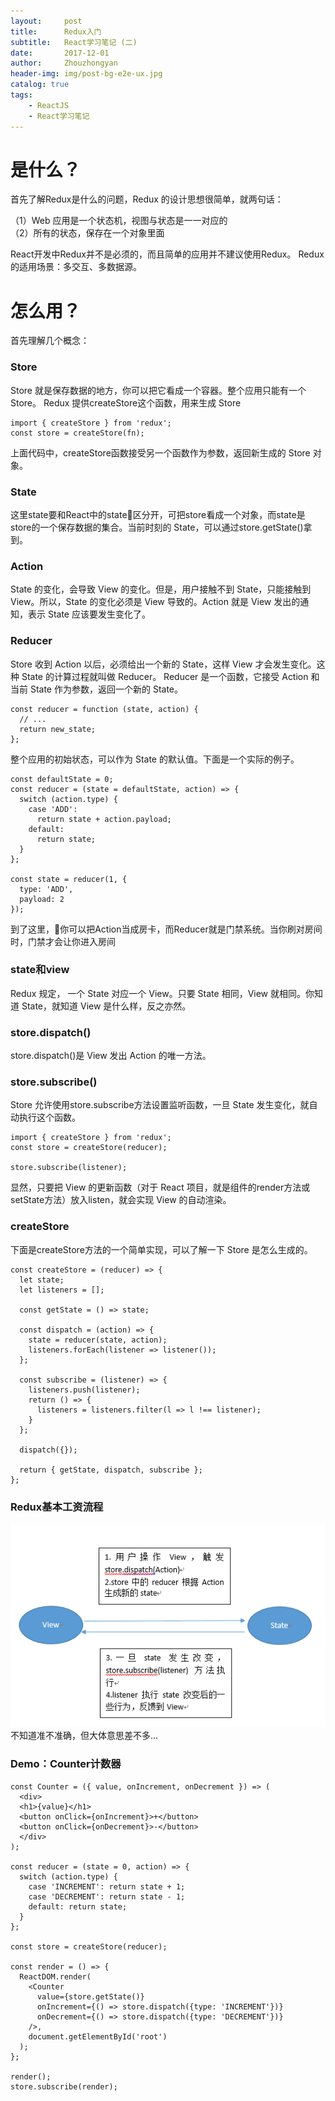 ```yaml
---
layout:     post
title:      Redux入门
subtitle:   React学习笔记 (二)
date:       2017-12-01
author:     Zhouzhongyan
header-img: img/post-bg-e2e-ux.jpg
catalog: true
tags:
    - ReactJS
    - React学习笔记
---
```

# 是什么？
首先了解Redux是什么的问题，Redux 的设计思想很简单，就两句话：

（1）Web 应用是一个状态机，视图与状态是一一对应的\
（2）所有的状态，保存在一个对象里面

React开发中Redux并不是必须的，而且简单的应用并不建议使用Redux。
Redux 的适用场景：多交互、多数据源。

# 怎么用？
首先理解几个概念：
### Store
Store 就是保存数据的地方，你可以把它看成一个容器。整个应用只能有一个 Store。
Redux 提供createStore这个函数，用来生成 Store
```
import { createStore } from 'redux';
const store = createStore(fn);
```
上面代码中，createStore函数接受另一个函数作为参数，返回新生成的 Store 对象。
### State
这里state要和React中的state区分开，可把store看成一个对象，而state是store的一个保存数据的集合。当前时刻的 State，可以通过store.getState()拿到。
### Action
State 的变化，会导致 View 的变化。但是，用户接触不到 State，只能接触到 View。所以，State 的变化必须是 View 导致的。Action 就是 View 发出的通知，表示 State 应该要发生变化了。
### Reducer
Store 收到 Action 以后，必须给出一个新的 State，这样 View 才会发生变化。这种 State 的计算过程就叫做 Reducer。
Reducer 是一个函数，它接受 Action 和当前 State 作为参数，返回一个新的 State。
```
const reducer = function (state, action) {
  // ...
  return new_state;
};
```
整个应用的初始状态，可以作为 State 的默认值。下面是一个实际的例子。
```
const defaultState = 0;
const reducer = (state = defaultState, action) => {
  switch (action.type) {
    case 'ADD':
      return state + action.payload;
    default: 
      return state;
  }
};

const state = reducer(1, {
  type: 'ADD',
  payload: 2
});
```
到了这里，你可以把Action当成房卡，而Reducer就是门禁系统。当你刷对房间时，门禁才会让你进入房间
### state和view
Redux 规定， 一个 State 对应一个 View。只要 State 相同，View 就相同。你知道 State，就知道 View 是什么样，反之亦然。
### store.dispatch()
store.dispatch()是 View 发出 Action 的唯一方法。
### store.subscribe()
Store 允许使用store.subscribe方法设置监听函数，一旦 State 发生变化，就自动执行这个函数。
```
import { createStore } from 'redux';
const store = createStore(reducer);

store.subscribe(listener);
```
显然，只要把 View 的更新函数（对于 React 项目，就是组件的render方法或setState方法）放入listen，就会实现 View 的自动渲染。
### createStore
下面是createStore方法的一个简单实现，可以了解一下 Store 是怎么生成的。
```
const createStore = (reducer) => {
  let state;
  let listeners = [];

  const getState = () => state;

  const dispatch = (action) => {
    state = reducer(state, action);
    listeners.forEach(listener => listener());
  };

  const subscribe = (listener) => {
    listeners.push(listener);
    return () => {
      listeners = listeners.filter(l => l !== listener);
    }
  };

  dispatch({});

  return { getState, dispatch, subscribe };
};
```
### Redux基本工资流程
![image](/img/post-2017-12-01-redux.png)
不知道准不准确，但大体意思差不多...

### Demo：Counter计数器
```
const Counter = ({ value, onIncrement, onDecrement }) => (
  <div>
  <h1>{value}</h1>
  <button onClick={onIncrement}>+</button>
  <button onClick={onDecrement}>-</button>
  </div>
);

const reducer = (state = 0, action) => {
  switch (action.type) {
    case 'INCREMENT': return state + 1;
    case 'DECREMENT': return state - 1;
    default: return state;
  }
};

const store = createStore(reducer);

const render = () => {
  ReactDOM.render(
    <Counter
      value={store.getState()}
      onIncrement={() => store.dispatch({type: 'INCREMENT'})}
      onDecrement={() => store.dispatch({type: 'DECREMENT'})}
    />,
    document.getElementById('root')
  );
};

render();
store.subscribe(render);
```